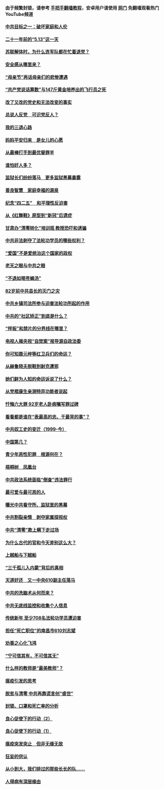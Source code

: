 #### 由于频繁封锁，请参考 [手把手翻墙教程](https://github.com/gfw-breaker/guides/wiki/)，安卓用户请使用 [网门](https://github.com/gfw-breaker/nogfw/blob/master/dl.md?t=05131301) 免翻墙观看热门YouTube频道 

#### [中共目标之一：破坏家庭和人伦](../pages/19/424454.md?t=05131301) 

#### [二十一年前的“5.13”这一天](../pages/19/424814.md?t=05131301) 

#### [苏联解体时，为什么连军队都在忙着退党？](../pages/19/424335.md?t=05131301) 

#### [安全感从哪里来？](../pages/19/424336.md?t=05131301) 

#### [“母亲节”再话母亲们的悲惨遭遇](../pages/19/424234.md?t=05131301) 

#### [“共产党说话算数”与147斤黄金培养出的飞行员之死](../pages/19/424115.md?t=05131301) 

#### [改了又改的党史和无法改变的事实](../pages/19/424037.md?t=05131301) 

#### [总说人反党　可识党反人？](../pages/19/423820.md?t=05131301) 

#### [我的三退心路](../pages/19/423876.md?t=05131301) 

#### [妈妈平安归来　是女儿的心愿](../pages/19/423947.md?t=05131301) 

#### [从最棒打手到最优替罪羊](../pages/19/423819.md?t=05131301) 

#### [谁怕好人多？](../pages/19/423774.md?t=05131301) 

#### [监狱长们纷纷落马　更多监狱黑幕暴露](../pages/19/423787.md?t=05131301) 

#### [善良智慧　家庭幸福的源泉](../pages/19/423632.md?t=05131301) 

#### [纪念“四二五”　和平理性反迫害](../pages/19/423660.md?t=05131301) 

#### [从《红舞鞋》原型到“新冠”后遗症](../pages/19/423509.md?t=05131301) 

#### [甘肃办“清零转化”培训班 教授恐吓和诱骗](../pages/19/423498.md?t=05131301) 

#### [中共非法剥夺了法轮功学员的哪些权利？](../pages/19/423392.md?t=05131301) 

#### [“爱国”不是爱统治这个国家的政权](../pages/19/423029.md?t=05131301) 

#### [老天之眼与中共之眼](../pages/19/423378.md?t=05131301) 

#### [“不退如喝苍蝇汤”](../pages/19/423287.md?t=05131301) 

#### [82岁前中共县长的灭门之灾](../pages/19/423055.md?t=05131301) 

#### [中共乡镇司法所参与迫害法轮功所起的作用](../pages/19/423064.md?t=05131301) 

#### [中共的“社区矫正”到底是什么？](../pages/19/422870.md?t=05131301) 

#### [“样板”和禁片的分界线在哪里？](../pages/19/422704.md?t=05131301) 

#### [电视人揭央视“自焚案”报导源自政法委](../pages/19/422770.md?t=05131301) 

#### [你可知聂元梓等红卫兵们的命运？](../pages/19/422848.md?t=05131301) 

#### [从赫鲁晓夫脱鞋到耐克遭邪](../pages/19/422826.md?t=05131301) 

#### [她们鲜为人知的命运诉说了什么？](../pages/19/422754.md?t=05131301) 

#### [从党棍康生亲测特异功能者说起](../pages/19/422657.md?t=05131301) 

#### [忏悔六大罪 92岁老人卧病嘱写罪过碑](../pages/19/422750.md?t=05131301) 

#### [看看都是谁在“表最高的忠、干最背的事”？](../pages/19/422703.md?t=05131301) 

#### [中共奴工史的变迁（1999-今）](../pages/19/422656.md?t=05131301) 

#### [中国第几？](../pages/19/422496.md?t=05131301) 

#### [青少年恶性犯罪　根源何在？](../pages/19/422449.md?t=05131301) 

#### [梧桐树　凤凰台](../pages/19/422442.md?t=05131301) 

#### [中共政法系统面临“倒查”违法罪行](../pages/19/422497.md?t=05131301) 

#### [最可爱与最可恶的人](../pages/19/422448.md?t=05131301) 

#### [曝光中共看守所、监狱里的黑幕](../pages/19/422390.md?t=05131301) 

#### [中共割裂亲情　剥夺家属探视权](../pages/19/422364.md?t=05131301) 

#### [中共“清零”欺上瞒下走过场](../pages/19/422306.md?t=05131301) 

#### [为什么古代的官和今天差别这么大？](../pages/19/422228.md?t=05131301) 

#### [上贼船与下贼船](../pages/19/422276.md?t=05131301) 

#### [“三千孤儿入内蒙”背后的真相](../pages/19/422229.md?t=05131301) 

#### [天道好还　又一中央610副主任落马](../pages/19/422155.md?t=05131301) 

#### [中共的洗脑术从何而来？](../pages/19/422154.md?t=05131301) 

#### [中共无底线监控和收集个人信息](../pages/19/422039.md?t=05131301) 

#### [传统新年 至少708名法轮功学员遭迫害](../pages/19/421946.md?t=05131301) 

#### [担任“死亡职位”的南昌市610刘志斌](../pages/19/421957.md?t=05131301) 

#### [劝善之心化飞鸿](../pages/19/421164.md?t=05131301) 

#### [“宁可信其有，不可信其无”](../pages/19/421691.md?t=05131301) 

#### [什么样的教师是“最美教师”？](../pages/19/421755.md?t=05131301) 

#### [瘟疫引发的思考](../pages/19/421594.md?t=05131301) 

#### [脱贫与清零 中共再靠谎言创“盛世”](../pages/19/421590.md?t=05131301) 

#### [封锁、口罩和死亡率的分析](../pages/19/421495.md?t=05131301) 

#### [良心促使下的行动（2）](../pages/19/421361.md?t=05131301) 

#### [良心促使下的行动（1）](../pages/19/421302.md?t=05131301) 

#### [瘟疫突发突止　但非无缘无故](../pages/19/421281.md?t=05131301) 

#### [狂妄的供认](../pages/19/421199.md?t=05131301) 

#### [从小到大，我们排过的那些长长的队……](../pages/19/421243.md?t=05131301) 

#### [人得病有深层缘由](../pages/19/420864.md?t=05131301) 

